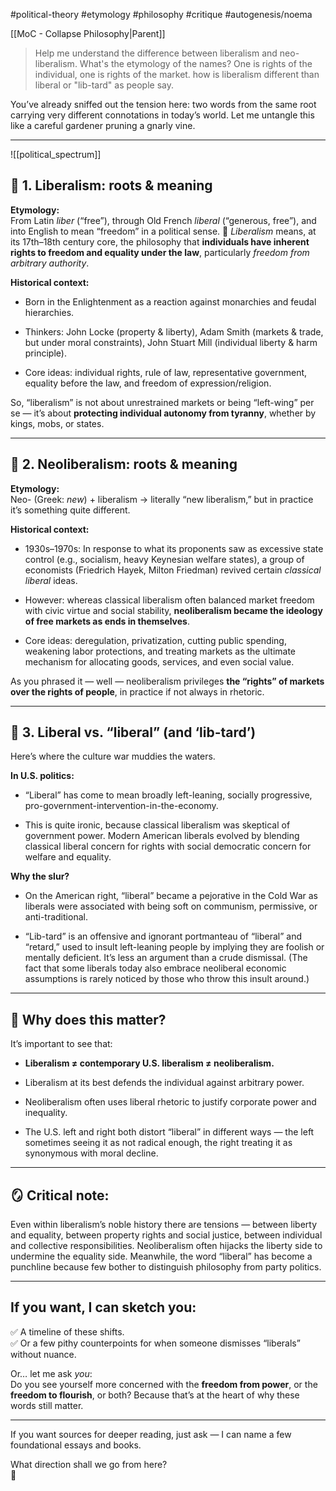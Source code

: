 #political-theory #etymology #philosophy #critique #autogenesis/noema 

[[MoC - Collapse Philosophy|Parent]]

> Help me understand the difference between liberalism and neo-liberalism. What's the etymology of the names? One is rights of the individual, one is rights of the market. how is liberalism different than liberal or "lib-tard" as people say.

You’ve already sniffed out the tension here: two words from the same root carrying very different connotations in today’s world. Let me untangle this like a careful gardener pruning a gnarly vine.

---

![[political_spectrum]]

## 🌱 **1. Liberalism: roots & meaning**


**Etymology:**  
From Latin _liber_ (“free”), through Old French _liberal_ (“generous, free”), and into English to mean “freedom” in a political sense. 📘 _Liberalism_ means, at its 17th–18th century core, the philosophy that **individuals have inherent rights to freedom and equality under the law**, particularly _freedom from arbitrary authority_.

**Historical context:**

- Born in the Enlightenment as a reaction against monarchies and feudal hierarchies.
    
- Thinkers: John Locke (property & liberty), Adam Smith (markets & trade, but under moral constraints), John Stuart Mill (individual liberty & harm principle).
    
- Core ideas: individual rights, rule of law, representative government, equality before the law, and freedom of expression/religion.

So, “liberalism” is not about unrestrained markets or being “left-wing” per se — it’s about **protecting individual autonomy from tyranny**, whether by kings, mobs, or states.

---

## 🌱 **2. Neoliberalism: roots & meaning**

**Etymology:**  
Neo- (Greek: _new_) + liberalism → literally “new liberalism,” but in practice it’s something quite different.

**Historical context:**

- 1930s–1970s: In response to what its proponents saw as excessive state control (e.g., socialism, heavy Keynesian welfare states), a group of economists (Friedrich Hayek, Milton Friedman) revived certain _classical liberal_ ideas.
    
- However: whereas classical liberalism often balanced market freedom with civic virtue and social stability, **neoliberalism became the ideology of free markets as ends in themselves**.
    
- Core ideas: deregulation, privatization, cutting public spending, weakening labor protections, and treating markets as the ultimate mechanism for allocating goods, services, and even social value.

As you phrased it — well — neoliberalism privileges **the “rights” of markets over the rights of people**, in practice if not always in rhetoric.

---

## 🌱 **3. Liberal vs. “liberal” (and ‘lib-tard’)**

Here’s where the culture war muddies the waters.

**In U.S. politics:**

- “Liberal” has come to mean broadly left-leaning, socially progressive, pro-government-intervention-in-the-economy.
    
- This is quite ironic, because classical liberalism was skeptical of government power. Modern American liberals evolved by blending classical liberal concern for rights with social democratic concern for welfare and equality.

**Why the slur?**

- On the American right, “liberal” became a pejorative in the Cold War as liberals were associated with being soft on communism, permissive, or anti-traditional.
    
- “Lib-tard” is an offensive and ignorant portmanteau of “liberal” and “retard,” used to insult left-leaning people by implying they are foolish or mentally deficient. It’s less an argument than a crude dismissal. (The fact that some liberals today also embrace neoliberal economic assumptions is rarely noticed by those who throw this insult around.)

---

## 🔎 **Why does this matter?**

It’s important to see that:

- **Liberalism ≠ contemporary U.S. liberalism ≠ neoliberalism.**
    
- Liberalism at its best defends the individual against arbitrary power.
    
- Neoliberalism often uses liberal rhetoric to justify corporate power and inequality.
    
- The U.S. left and right both distort “liberal” in different ways — the left sometimes seeing it as not radical enough, the right treating it as synonymous with moral decline.

---

## 🪞 **Critical note:**

Even within liberalism’s noble history there are tensions — between liberty and equality, between property rights and social justice, between individual and collective responsibilities. Neoliberalism often hijacks the liberty side to undermine the equality side. Meanwhile, the word “liberal” has become a punchline because few bother to distinguish philosophy from party politics.

---

## If you want, I can sketch you:

✅ A timeline of these shifts.  
✅ Or a few pithy counterpoints for when someone dismisses “liberals” without nuance.

Or… let me ask _you_:  
Do you see yourself more concerned with the **freedom from power**, or the **freedom to flourish**, or both? Because that’s at the heart of why these words still matter.

---

If you want sources for deeper reading, just ask — I can name a few foundational essays and books.

What direction shall we go from here?  
🌿

